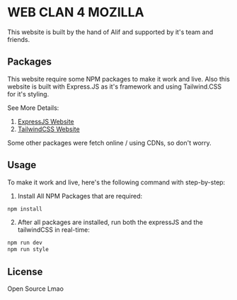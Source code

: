 # WEB CLAN 4 MOZILLA

This website is built by the hand of Alif and supported by it's team and friends.

## Packages

This website require some NPM packages to make it work and live. Also this website is built with Express.JS as it's framework and using Tailwind.CSS for it's styling.

See More Details:
1. [ExpressJS Website](https://expressjs.com)
2. [TailwindCSS Website](https://tailwindcss.com)

Some other packages were fetch online / using CDNs, so don't worry.

## Usage
To make it work and live, here's the following command with step-by-step:

1. Install All NPM Packages that are required:
```cmd
npm install
```

2. After all packages are installed, run both the expressJS and the tailwindCSS in real-time:
```cmd
npm run dev
npm run style
```

## License

Open Source Lmao